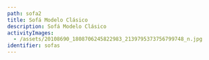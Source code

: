 ```yaml
---
path: sofa2
title: Sofá Modelo Clásico
description: Sofá Modelo Clásico
activityImages:
  - /assets/20108690_1808706245822983_2139795373756799748_n.jpg
identifier: sofas
---
```


